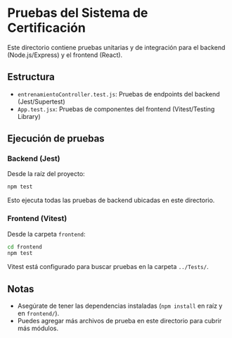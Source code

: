# Pruebas del Sistema de Certificación

Este directorio contiene pruebas unitarias y de integración para el backend (Node.js/Express) y el frontend (React).

## Estructura

- `entrenamientoController.test.js`: Pruebas de endpoints del backend (Jest/Supertest)
- `App.test.jsx`: Pruebas de componentes del frontend (Vitest/Testing Library)

## Ejecución de pruebas

### Backend (Jest)

Desde la raíz del proyecto:

```bash
npm test
```

Esto ejecuta todas las pruebas de backend ubicadas en este directorio.

### Frontend (Vitest)

Desde la carpeta `frontend`:

```bash
cd frontend
npm test
```

Vitest está configurado para buscar pruebas en la carpeta `../Tests/`.

## Notas

- Asegúrate de tener las dependencias instaladas (`npm install` en raíz y en `frontend/`).
- Puedes agregar más archivos de prueba en este directorio para cubrir más módulos.
